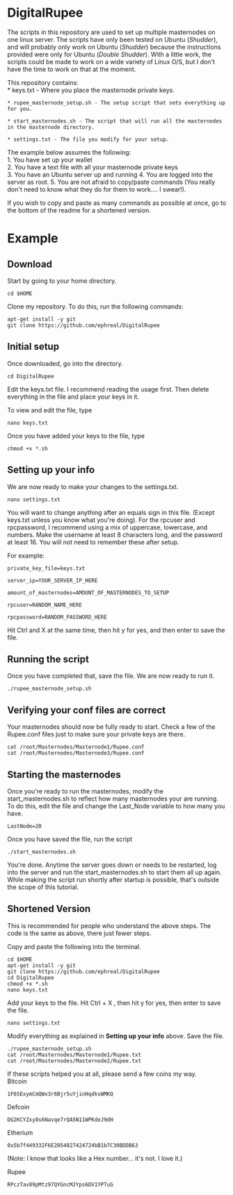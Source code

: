 # DigitalRupee
The scripts in this repository are used to set up multiple masternodes on one linux server. The scripts have only been tested on Ubuntu (*Shudder*), and will probably only work on Ubuntu (*Shudder*) because the instructions provided were only for Ubuntu (*Double Shudder*). With a little work, the scripts could be made to work on a wide variety of Linux O/S, but I don't have the time to work on that at the moment.

This repository contains:  
	* keys.txt - Where you place the masternode private keys.  

	* rupee_masternode_setup.sh - The setup script that sets everything up for you.

	* start_masternodes.sh - The script that will run all the masternodes in the masternode directory.  

 	* settings.txt - The file you modify for your setup.  

The example below assumes the following:  
	1. You have set up your wallet  
	2. You have a text file with all your masternode private keys  
	3. You have an Ubuntu server up and running
	4. You are logged into the server as root.
	5. You are not afraid to copy/paste commands (You really don't need to know what they do for them to work.... I swear!).

If you wish to copy and paste as many commands as possible at once, go to the bottom of the readme for a shortened version.

# Example

## Download


Start by going to your home directory.
```
cd $HOME
```

Clone my repository. To do this, run the following commands:   
```
apt-get install -y git
git clone https://github.com/ephreal/DigitalRupee
```

## Initial setup

Once downloaded, go into the directory.
```
cd DigitalRupee
```

Edit the keys.txt file. I recommend reading the usage first. Then delete everything in the file and place your keys in it.  

To view and edit the file, type
```
nano keys.txt
```

Once you have added your keys to the file, type
```
chmod +x *.sh
```

## Setting up your info

We are now ready to make your changes to the settings.txt. 
```
nano settings.txt
```

You will want to change anything after an equals sign in this file. (Except keys.txt unless you know what you're doing). For the rpcuser and rpcpassword, I recommend using a mix of uppercase, lowercase, and numbers. Make the username at least 8 characters long, and the password at least 16. You will not need to remember these after setup.  

For example:  
```
private_key_file=keys.txt

server_ip=YOUR_SERVER_IP_HERE

amount_of_masternodes=AMOUNT_OF_MASTERNODES_TO_SETUP

rpcuser=RANDOM_NAME_HERE

rpcpassword=RANDOM_PASSWORD_HERE

```

Hit Ctrl and X at the same time, then hit  y for yes, and then enter to save the file.

## Running the script

Once you have completed that, save the file. We are now ready to run it.
```
./rupee_masternode_setup.sh
```

## Verifying your conf files are correct

Your masternodes should now be fully ready to start. Check a few of the Rupee.conf files just to make sure your private keys are there.
```
cat /root/Masternodes/Masternode1/Rupee.conf
cat /root/Masternodes/Masternode3/Rupee.conf
```

## Starting the masternodes

Once you're ready to run the masternodes, modify the start_masternodes.sh to reflect how many masternodes your are running.  
To do this, edit the file and change the Last_Node variable to how many you have.
```
LastNode=20
```

Once you have saved the file, run the script
```
./start_masternodes.sh
```

You're done. Anytime the server goes down or needs to be restarted, log into the server and run the start_masternodes.sh to start them all up again. 
While making the script run shortly after startup is possible, that's outside the scope of this tutorial.


## Shortened Version

This is recommended for people who understand the above steps. The code is the same as above, there just fewer steps.

Copy and paste the following into the terminal.
```
cd $HOME
apt-get install -y git
git clone https://github.com/ephreal/DigitalRupee
cd DigitalRupee
chmod +x *.sh
nano keys.txt
```

Add your keys to the file. Hit Ctrl + X , then hit y for yes, then enter to save the file.

```
nano settings.txt
```
Modify everything as explained in **Setting up your info** above. Save the file.


```
./rupee_masternode_setup.sh
cat /root/Masternodes/Masternode1/Rupee.txt
cat /root/Masternodes/Masternode2/Rupee.txt
```


If these scripts helped you at all, please send a few coins my way.  
Bitcoin
```
1F6SExymCmQWx3r6Bjr5uYjinHqdksWMKQ
```

Defcoin
```
DG2KCYZxy8s6Navqe7rQA5N11WPKdeJ9dH
```

Etherium
```
0x5b7f449332F6E2054027424724bB1b7C30BDDB63
```
(Note: I know that looks like a Hex number... it's not. I love it.)  

Rupee
```
RPczTav89pMtz97QYGncMJYps6DV1YPTuG
```
